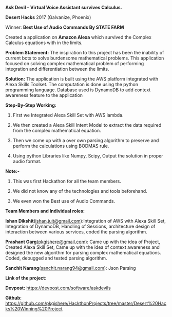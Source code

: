 **Ask Devil – Virtual Voice Assistant survives Calculus.**



**Desert Hacks** 2017 (Galvanize, Phoenix)


Winner:  **Best Use of Audio Commands By STATE FARM**

Created a application on **Amazon Alexa** which survived the Complex Calculus equations with in the limits. 



**Problem Statement:**
The inspiration to this project has been the inability of current bots to solve burdensome mathematical problems. This application focused on solving complex mathematical problem of performing integration and differentiation between the limits. 

**Solution:**
The application is built using the AWS platform integrated with Alexa Skills Toolset. The computation is done using the python programming language. Database used is DynamoDB to add context awareness feature to the application



**Step-By-Step Working:**



1)  First we Integrated Alexa Skill Set with AWS lambda. 



2)  We then created a Alexa Skill Intent Model to extract the data required from the complex mathematical equation.



3) Then we come up with a over own parsing algorithm to preserve and perform the calculations using BODMAS rule.  



4) Using python Libraries like Numpy, Scipy, Output the solution in proper audio format. 

**Note:-**



1) This was first Hackathon for all the team members. 



2) We did not know any of the technologies and tools beforehand.



3) We even won the Best use of Audio Commands.


**Team Members and Individual roles:**



**Ishan Dikshit**(ishan.juit@gmail.com):Integration of AWS with Alexa Skill Set, Integration of DynamoDB, Handling of Sessions, architecture design of interaction between various services, coded the parsing algorithm.



**Prashant Garg**(pkgishere@gmail.com): Came up with the idea of Project, Created Alexa Skill Set, Came up with the idea of context awareness and  designed the new algorithm for parsing complex mathematical equations. Coded, debugged and tested parsing algorithm.



**Sanchit Narang**(sanchit.narang94@gmail.com): Json Parsing







**Link of the project:**



**Devpost:** https://devpost.com/software/askdevils



**Github:** https://github.com/pkgishere/HackthonProjects/tree/master/Desert%20Hacks%20Winning%20Project
